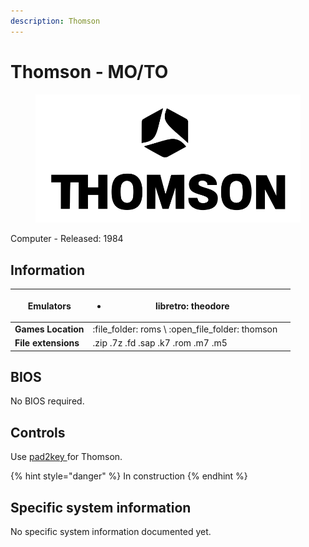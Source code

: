 ```yaml
---
description: Thomson
---
```


# Thomson - MO/TO

<figure><img src="https://raw.githubusercontent.com/fabricecaruso/es-theme-carbon/52ff37c9e265587d006945a2ba695b5a962b3a3d/art/logos/thomson.svg" alt=""><figcaption></figcaption></figure>

Computer - Released: 1984



## Information

| **Emulators**       | <ul><li>libretro: theodore</li></ul>               |   |
| ------------------- | -------------------------------------------------- | - |
| **Games Location**  | :file\_folder: roms \ :open\_file\_folder: thomson |   |
| **File extensions** | .zip .7z .fd .sap .k7 .rom .m7 .m5                 |   |

## BIOS

No BIOS required.

## Controls

Use [pad2key ](../../controllers/pad2key.md)for Thomson.

{% hint style="danger" %}
In construction
{% endhint %}

## Specific system information

No specific system information documented yet.
